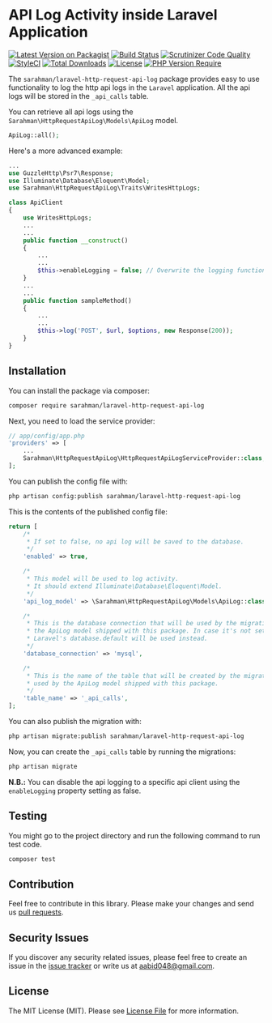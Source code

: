 # API Log Activity inside Laravel Application

[![Latest Version on Packagist](https://img.shields.io/packagist/v/sarahman/laravel-http-request-api-log.svg?style=flat-square)](https://packagist.org/packages/sarahman/laravel-http-request-api-log)
[![Build Status](https://img.shields.io/travis/sarahman/laravel-http-request-api-log/master.svg?style=flat-square)](https://travis-ci.org/sarahman/laravel-http-request-api-log)
[![Scrutinizer Code Quality](https://scrutinizer-ci.com/g/sarahman/laravel-http-request-api-log/badges/quality-score.png?b=master)](https://scrutinizer-ci.com/g/sarahman/laravel-http-request-api-log/?branch=master)
[![StyleCI](https://styleci.io/repos/686139900/shield)](https://styleci.io/repos/686139900)
[![Total Downloads](https://img.shields.io/packagist/dt/sarahman/laravel-http-request-api-log.svg?style=flat-square)](https://packagist.org/packages/sarahman/laravel-http-request-api-log)
[![License](http://poser.pugx.org/sarahman/laravel-http-request-api-log/license)](https://packagist.org/packages/sarahman/laravel-http-request-api-log)
[![PHP Version Require](http://poser.pugx.org/sarahman/laravel-http-request-api-log/require/php)](https://packagist.org/packages/sarahman/laravel-http-request-api-log)

The `sarahman/laravel-http-request-api-log` package provides easy to use functionality to log the http api logs in  the `Laravel` application. All the api logs will be stored in the `_api_calls` table.

You can retrieve all api logs using the `Sarahman\HttpRequestApiLog\Models\ApiLog` model.

```php
ApiLog::all();
```

Here's a more advanced example:

```php
...
use GuzzleHttp\Psr7\Response;
use Illuminate\Database\Eloquent\Model;
use Sarahman\HttpRequestApiLog\Traits\WritesHttpLogs;

class ApiClient
{
    use WritesHttpLogs;
    ...
    ...
    public function __construct()
    {
        ...
        ...
        $this->enableLogging = false; // Overwrite the logging functionality being enabled or not.
    }
    ...
    ...
    public function sampleMethod()
    {
        ...
        ...
        $this->log('POST', $url, $options, new Response(200));
    }
}
```

## Installation

You can install the package via composer:

``` bash
composer require sarahman/laravel-http-request-api-log
```

Next, you need to load the service provider:

```php
// app/config/app.php
'providers' => [
    ...
    Sarahman\HttpRequestApiLog\HttpRequestApiLogServiceProvider::class,
];
```

You can publish the config file with:

```bash
php artisan config:publish sarahman/laravel-http-request-api-log
```

This is the contents of the published config file:

```php
return [
    /*
     * If set to false, no api log will be saved to the database.
     */
    'enabled' => true,

    /*
     * This model will be used to log activity.
     * It should extend Illuminate\Database\Eloquent\Model.
     */
    'api_log_model' => \Sarahman\HttpRequestApiLog\Models\ApiLog::class,

    /*
     * This is the database connection that will be used by the migration and
     * the ApiLog model shipped with this package. In case it's not set
     * Laravel's database.default will be used instead.
     */
    'database_connection' => 'mysql',

    /*
     * This is the name of the table that will be created by the migration and
     * used by the ApiLog model shipped with this package.
     */
    'table_name' => '_api_calls',
];
```

You can also publish the migration with:

```bash
php artisan migrate:publish sarahman/laravel-http-request-api-log
```

Now, you can create the `_api_calls` table by running the migrations:

```bash
php artisan migrate
```

**N.B.:** You can disable the api logging to a specific api client using the `enableLogging` property setting as false.

## Testing

You might go to the project directory and run the following command to run test code.

``` bash
composer test
```

## Contribution

Feel free to contribute in this library. Please make your changes and send us [pull requests](https://github.com/sarahman/sms-service-with-bd-providers/pulls).

## Security Issues

If you discover any security related issues, please feel free to create an issue in the [issue tracker](https://github.com/sarahman/laravel-http-request-api-log/issues) or write us at [aabid048@gmail.com](mailto:aabid048@gmail.com).

## License

The MIT License (MIT). Please see [License File](LICENSE) for more information.
